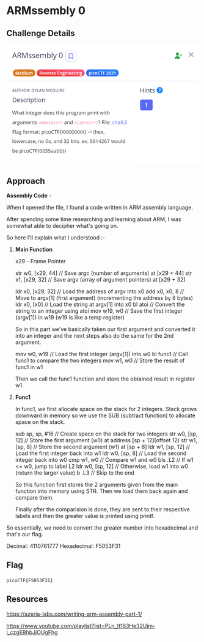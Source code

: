 # ARMssembly 0

## Challenge Details

![alt text](./Images/ARMssembly0.png)

## Approach

**Assembly Code** - 

When I opened the file, I found a code written in ARM assembly language.

After spending some time researching and learning about ARM, I was somewhat able to decipher what's going on.

So here I'll explain what I understood :-

1. **Main Function**

    x29 - Frame Pointer

    str w0, [x29, 44]           // Save argc (number of arguments) at [x29 + 44] 
    str x1, [x29, 32]           // Save argv (array of argument pointers) at [x29 + 32]

    ldr x0, [x29, 32]           // Load the address of argv into x0
    add x0, x0, 8               // Move to argv[1] (first argument) (incrementing the address by 8 bytes)
    ldr x0, [x0]                // Load the string at argv[1] into x0
    bl atoi                     // Convert the string to an integer using atoi
    mov w19, w0                 // Save the first integer (argv[1]) in w19 (w19 is like a temp register)

    So in this part we've basically taken our first argument and converted it into an integer and the next steps also do the same for the 2nd argument.

    mov w0, w19                 // Load the first integer (argv[1]) into w0
    bl func1                    // Call func1 to compare the two integers
    mov w1, w0                  // Store the result of func1 in w1

    Then we call the func1 function and store the obtained result in register w1.

2. **Func1**

    In func1, we first allocate space on the stack for 2 integers. Stack grows downward in memory so we use the SUB (subtract function) to allocate space on the stack.

    sub sp, sp, #16             // Create space on the stack for two integers
    str w0, [sp, 12]            // Store the first argument (w0) at address [sp + 12](offset 12)
    str w1, [sp, 8]             // Store the second argument (w1) at [sp + 8]
    ldr w1, [sp, 12]            // Load the first integer back into w1
    ldr w0, [sp, 8]             // Load the second integer back into w0
    cmp w1, w0                  // Compare w1 and w0
    bls .L2                     // If w1 <= w0, jump to label L2
    ldr w0, [sp, 12]            // Otherwise, load w1 into w0 (return the larger value)
    b .L3                       // Skip to the end

    So this function first stores the 2 arguments given from the main function into memory using STR.
    Then we load them back again and compare them.


    Finally after the comparision is done, they are sent to their respective labels and then the greater value is printed using printf.

So essentially, we need to convert the greater number into hexadecimal and that's our flag.

Decimal:  4110761777 
Hexadecimal: F5053F31

## Flag

`picoCTF{F5053F31}`

## Resources

https://azeria-labs.com/writing-arm-assembly-part-1/

https://www.youtube.com/playlist?list=PLn_It163He32Ujm-l_czgEBhbJjOUgFhg

